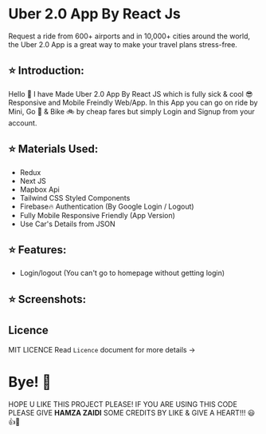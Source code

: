 # Uber 2.0 App By React Js

Request a ride from 600+ airports and in 10,000+ cities around the world, the Uber 2.0 App is a great way to make your travel plans stress-free.

## ⭐ Introduction:

Hello 👋 I have Made Uber 2.0 App By React JS which is fully sick & cool 😎 Responsive and Mobile Freindly Web/App. In this App you can go on ride by Mini, Go 🚙 & Bike 🚲 by cheap fares but simply Login and Signup from your account.

## ⭐ Materials Used:

- Redux
- Next JS
- Mapbox Api
- Tailwind CSS Styled Components
- Firebase🔥 Authentication (By Google Login / Logout)
- Fully Mobile Responsive Friendly (App Version)
- Use Car's Details from JSON 

## ⭐ Features:

- Login/logout (You can't go to homepage without getting login) 

## ⭐ Screenshots:

## Licence
 
MIT LICENCE Read `Licence` document for more details ->

# Bye! 👋

HOPE U LIKE THIS PROJECT PLEASE! IF YOU ARE USING THIS CODE PLEASE GIVE **HAMZA ZAIDI** SOME CREDITS BY LIKE & GIVE A HEART!!! 😃👍💛
